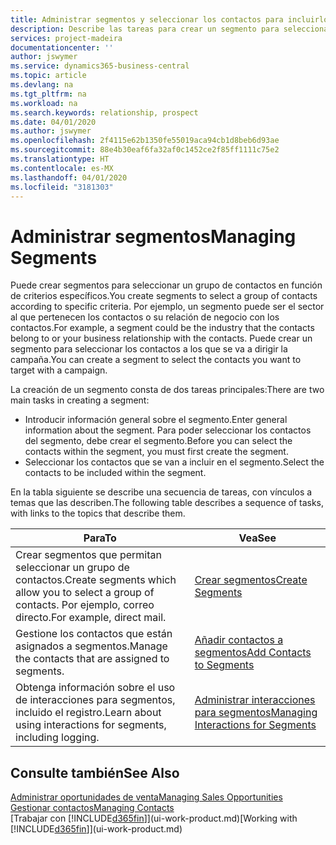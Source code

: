 ```yaml
---
title: Administrar segmentos y seleccionar los contactos para incluirlos | Documentos de Microsoft
description: Describe las tareas para crear un segmento para seleccionar un grupo de contactos según criterios específicos, por ejemplo, contactos de un determinado sector al que desee dirigirse.
services: project-madeira
documentationcenter: ''
author: jswymer
ms.service: dynamics365-business-central
ms.topic: article
ms.devlang: na
ms.tgt_pltfrm: na
ms.workload: na
ms.search.keywords: relationship, prospect
ms.date: 04/01/2020
ms.author: jswymer
ms.openlocfilehash: 2f4115e62b1350fe55019aca94cb1d8beb6d93ae
ms.sourcegitcommit: 88e4b30eaf6fa32af0c1452ce2f85ff1111c75e2
ms.translationtype: HT
ms.contentlocale: es-MX
ms.lasthandoff: 04/01/2020
ms.locfileid: "3181303"
---
```

# <a name="managing-segments"></a><span data-ttu-id="38986-103">Administrar segmentos</span><span class="sxs-lookup"><span data-stu-id="38986-103">Managing Segments</span></span>
<span data-ttu-id="38986-104">Puede crear segmentos para seleccionar un grupo de contactos en función de criterios específicos.</span><span class="sxs-lookup"><span data-stu-id="38986-104">You create segments to select a group of contacts according to specific criteria.</span></span> <span data-ttu-id="38986-105">Por ejemplo, un segmento puede ser el sector al que pertenecen los contactos o su relación de negocio con los contactos.</span><span class="sxs-lookup"><span data-stu-id="38986-105">For example, a segment could be the industry that the contacts belong to or your business relationship with the contacts.</span></span> <span data-ttu-id="38986-106">Puede crear un segmento para seleccionar los contactos a los que se va a dirigir la campaña.</span><span class="sxs-lookup"><span data-stu-id="38986-106">You can create a segment to select the contacts you want to target with a campaign.</span></span>

<span data-ttu-id="38986-107">La creación de un segmento consta de dos tareas principales:</span><span class="sxs-lookup"><span data-stu-id="38986-107">There are two main tasks in creating a segment:</span></span>

* <span data-ttu-id="38986-108">Introducir información general sobre el segmento.</span><span class="sxs-lookup"><span data-stu-id="38986-108">Enter general information about the segment.</span></span> <span data-ttu-id="38986-109">Para poder seleccionar los contactos del segmento, debe crear el segmento.</span><span class="sxs-lookup"><span data-stu-id="38986-109">Before you can select the contacts within the segment, you must first create the segment.</span></span>
* <span data-ttu-id="38986-110">Seleccionar los contactos que se van a incluir en el segmento.</span><span class="sxs-lookup"><span data-stu-id="38986-110">Select the contacts to be included within the segment.</span></span>

<span data-ttu-id="38986-111">En la tabla siguiente se describe una secuencia de tareas, con vínculos a temas que las describen.</span><span class="sxs-lookup"><span data-stu-id="38986-111">The following table describes a sequence of tasks, with links to the topics that describe them.</span></span>

| <span data-ttu-id="38986-112">Para</span><span class="sxs-lookup"><span data-stu-id="38986-112">To</span></span> | <span data-ttu-id="38986-113">Vea</span><span class="sxs-lookup"><span data-stu-id="38986-113">See</span></span> |
| --- | --- |
| <span data-ttu-id="38986-114">Crear segmentos que permitan seleccionar un grupo de contactos.</span><span class="sxs-lookup"><span data-stu-id="38986-114">Create segments which allow you to select a group of contacts.</span></span> <span data-ttu-id="38986-115">Por ejemplo, correo directo.</span><span class="sxs-lookup"><span data-stu-id="38986-115">For example, direct mail.</span></span> |[<span data-ttu-id="38986-116">Crear segmentos</span><span class="sxs-lookup"><span data-stu-id="38986-116">Create Segments</span></span>](marketing-how-create-segment.md) |
| <span data-ttu-id="38986-117">Gestione los contactos que están asignados a segmentos.</span><span class="sxs-lookup"><span data-stu-id="38986-117">Manage the contacts that are assigned to segments.</span></span> |[<span data-ttu-id="38986-118">Añadir contactos a segmentos</span><span class="sxs-lookup"><span data-stu-id="38986-118">Add Contacts to Segments</span></span>](marketing-add-contact-segment.md) |
| <span data-ttu-id="38986-119">Obtenga información sobre el uso de interacciones para segmentos, incluido el registro.</span><span class="sxs-lookup"><span data-stu-id="38986-119">Learn about using interactions for segments, including logging.</span></span> |[<span data-ttu-id="38986-120">Administrar interacciones para segmentos</span><span class="sxs-lookup"><span data-stu-id="38986-120">Managing Interactions for Segments</span></span>](marketing-interaction-segments.md) |

## <a name="see-also"></a><span data-ttu-id="38986-121">Consulte también</span><span class="sxs-lookup"><span data-stu-id="38986-121">See Also</span></span>
[<span data-ttu-id="38986-122">Administrar oportunidades de venta</span><span class="sxs-lookup"><span data-stu-id="38986-122">Managing Sales Opportunities</span></span>](marketing-manage-sales-opportunities.md)  
[<span data-ttu-id="38986-123">Gestionar contactos</span><span class="sxs-lookup"><span data-stu-id="38986-123">Managing Contacts</span></span>](marketing-contacts.md)  
<span data-ttu-id="38986-124">[Trabajar con [!INCLUDE[d365fin](includes/d365fin_md.md)]](ui-work-product.md)</span><span class="sxs-lookup"><span data-stu-id="38986-124">[Working with [!INCLUDE[d365fin](includes/d365fin_md.md)]](ui-work-product.md)</span></span>
